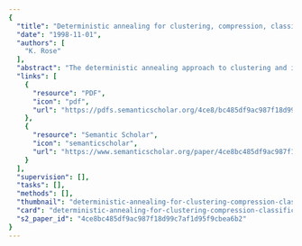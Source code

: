 ```yaml
---
{
  "title": "Deterministic annealing for clustering, compression, classification, regression, and related optimization problems",
  "date": "1998-11-01",
  "authors": [
    "K. Rose"
  ],
  "abstract": "The deterministic annealing approach to clustering and its extensions has demonstrated substantial performance improvement over standard supervised and unsupervised learning methods in a variety of important applications including compression, estimation, pattern recognition and classification, and statistical regression. The application-specific cost is minimized subject to a constraint on the randomness of the solution, which is gradually lowered. We emphasize the intuition gained from analogy to statistical physics. Alternatively the method is derived within rate-distortion theory, where the annealing process is equivalent to computation of Shannon's rate-distortion function, and the annealing temperature is inversely proportional to the slope of the curve. The basic algorithm is extended by incorporating structural constraints to allow optimization of numerous popular structures including vector quantizers, decision trees, multilayer perceptrons, radial basis functions, and mixtures of experts.",
  "links": [
    {
      "resource": "PDF",
      "icon": "pdf",
      "url": "https://pdfs.semanticscholar.org/4ce8/bc485df9ac987f18d99c7af1d95f9cbea6b2.pdf"
    },
    {
      "resource": "Semantic Scholar",
      "icon": "semanticscholar",
      "url": "https://www.semanticscholar.org/paper/4ce8bc485df9ac987f18d99c7af1d95f9cbea6b2"
    }
  ],
  "supervision": [],
  "tasks": [],
  "methods": [],
  "thumbnail": "deterministic-annealing-for-clustering-compression-classification-regression-and-related-optimization-problems-thumb.jpg",
  "card": "deterministic-annealing-for-clustering-compression-classification-regression-and-related-optimization-problems-card.jpg",
  "s2_paper_id": "4ce8bc485df9ac987f18d99c7af1d95f9cbea6b2"
}
---
```


